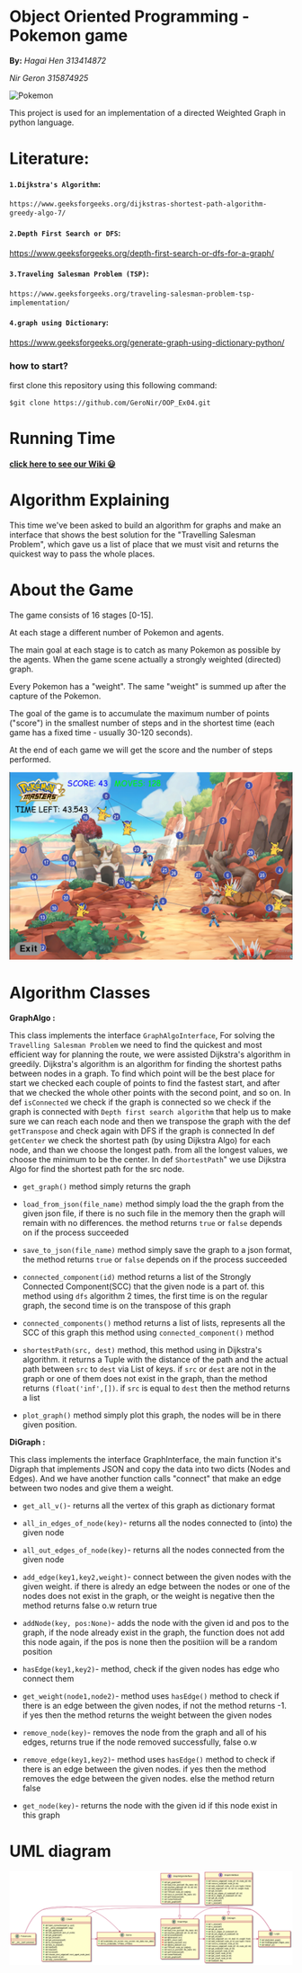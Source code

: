 # Object Oriented Programming - Pokemon game
**By:**
*Hagai Hen 313414872* 

*Nir Geron 315874925*

![Pokemon](https://upload.wikimedia.org/wikipedia/commons/9/98/International_Pok%C3%A9mon_logo.svg)

 
 This project is used for an implementation of a directed Weighted Graph in python language.
 
# Literature:
#### `1.Dijkstra's Algorithm`:
	https://www.geeksforgeeks.org/dijkstras-shortest-path-algorithm-greedy-algo-7/
#### `2.Depth First Search or DFS`:
https://www.geeksforgeeks.org/depth-first-search-or-dfs-for-a-graph/
#### `3.Traveling Salesman Problem (TSP)`:
	https://www.geeksforgeeks.org/traveling-salesman-problem-tsp-implementation/
#### `4.graph using Dictionary`:
https://www.geeksforgeeks.org/generate-graph-using-dictionary-python/

### **how to start?**
first clone this repository using this following command:
 ```
$git clone https://github.com/GeroNir/OOP_Ex04.git
 ```
 
# Running Time
#### [click here to see our Wiki 	:smiley: ](https://github.com/GeroNir/OOP_Ex4/wiki)

# Algorithm Explaining 
This time we've been asked to build an algorithm for graphs and make an interface that shows the best solution for the "Travelling Salesman Problem", which gave us a list of place that we must visit and returns the quickest way to pass the whole places.

# About the Game
The game consists of 16 stages [0-15].

At each stage a different number of Pokemon and agents.

The main goal at each stage is to catch as many Pokemon as possible by the agents. When the game scene actually a strongly weighted (directed) graph.

Every Pokemon has a "weight". The same "weight" is summed up after the capture of the Pokemon.

The goal of the game is to accumulate the maximum number of points ("score") in the smallest number of steps and in the shortest time (each game has a fixed time - usually 30-120 seconds).

At the end of each game we will get the score and the number of steps performed.

![Pokemon](https://github.com/GeroNir/OOP_Ex4/blob/master/graphics/screenshot.png)


# Algorithm Classes
**GraphAlgo :**

This class implements the interface `GraphAlgoInterface`, For solving the `Travelling Salesman Problem` we need to find 
the quickest and most efficient way for planning the route, we were assisted Dijkstra's algorithm in greedily.
Dijkstra's algorithm is an algorithm for finding the shortest paths between nodes in a graph.
To find which point will be the best place for start we checked each couple of points to find the fastest start,
and after that we checked the whole other points with the second point, and so on.
In def `isConnected` we check if the graph is connected so we check if the graph is connected with `Depth first search algorithm` 
that help us to make sure we can reach each node and then we transpose the graph with the def `getTranspose` and check again with DFS if the graph is connected
In def `getCenter` we check the shortest path (by using Dijkstra Algo) for each node, and than we choose the longest path. 
from all the longest values, we choose the minimum to be the center.
In def `ShortestPath`" we use Dijkstra Algo for find the shortest path for the src node.

* `get_graph()` method simply returns the graph 

* `load_from_json(file_name)` method simply load the the graph from the given json file, if there is no such file in the memory then the graph will remain with no differences. the method returns `true` or `false` depends on if the process succeeded

* `save_to_json(file_name)` method simply save the graph to a json format, the method returns `true` or `false` depends on if the process succeeded 

* `connected_component(id)` method returns a list of the Strongly Connected Component(SCC) that the given node is a part of. this method using `dfs` algorithm 2 times, the first time is on the regular graph, the second time is on the transpose of this graph   

* `connected_components()` method returns a list of lists, represents all the SCC of this graph this method using `connected_component()` method 

* `shortestPath(src, dest)` method, this method using in Dijkstra's algorithm. it returns a Tuple with the distance of the path and the actual path between `src` to `dest` via List of keys. if `src` or `dest` are not in the graph or one of them does not exist in the graph, than the method returns `(float('inf',[])`.
if `src` is equal to `dest` then the method returns a list 

* `plot_graph()` method simply plot this graph, the nodes will be in there given position.

**DiGraph :**

This class implements the interface GraphInterface, the main function it's Digraph that implements JSON and copy the data into two dicts (Nodes and Edges).
And we have another function calls "connect" that make an edge between two nodes and give them a weight.

* `get_all_v()`-  returns all the vertex of this graph as dictionary format

* `all_in_edges_of_node(key)`- returns all the nodes connected to (into) the given node 

* `all_out_edges_of_node(key)`- returns all the nodes connected from the given node


* `add_edge(key1,key2,weight)`-  connect between the given nodes with the given weight. if there is alredy an edge between the nodes or one of the nodes does not exist in the graph, or the weight is negative then the method returns false o.w return true

* `addNode(key, pos:None)`- adds the node with the given id and pos to the graph, if the node already exist in the graph, the function does not add this node again, if the pos is none then the positiion will be a random position

* `hasEdge(key1,key2)`- method, check if the given nodes has edge who connect them


* `get_weight(node1,node2)`- method uses `hasEdge()` method to check if there is an edge between the given nodes, if not the method returns -1. if yes then the method returns the weight between the given nodes

* `remove_node(key)`- removes the node from the graph and all of his edges, returns true if the node removed successfully, false o.w


* `remove_edge(key1,key2)`- method uses `hasEdge()` method to check if there is an edge between the given nodes. if yes then the method removes the edge between the given nodes. else the method return false

* `get_node(key)`-  returns the node with the given id if this node exist in this graph

# UML diagram

 ![Alt text](https://github.com/GeroNir/OOP_Ex4/blob/master/graphics/uml.png)
 
